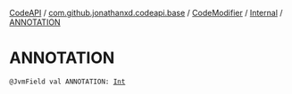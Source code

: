 [CodeAPI](../../../index.md) / [com.github.jonathanxd.codeapi.base](../../index.md) / [CodeModifier](../index.md) / [Internal](index.md) / [ANNOTATION](.)

# ANNOTATION

`@JvmField val ANNOTATION: `[`Int`](https://kotlinlang.org/api/latest/jvm/stdlib/kotlin/-int/index.html)